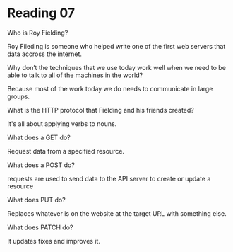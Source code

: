 # Reading 07

Who is Roy Fielding?

Roy Fileding is someone who helped write one of the first web servers that data accross the internet.

Why don’t the techniques that we use today work well when we need to be able to talk to all of the machines in the world?

Because most of the work today we do needs to communicate in large groups.

What is the HTTP protocol that Fielding and his friends created?

It's all about applying verbs to nouns.

What does a GET do?

Request data from a specified resource.

What does a POST do?

requests are used to send data to the API server to create or update a resource

What does PUT do?

Replaces whatever is on the website at the target URL with something else.

What does PATCH do?

It updates fixes and improves it.
